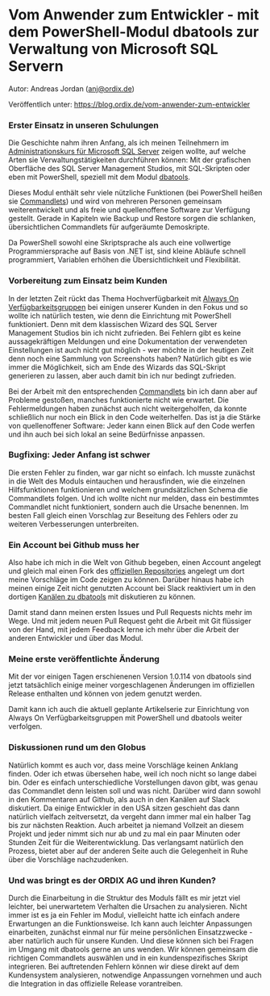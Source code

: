 # Vom Anwender zum Entwickler - mit dem PowerShell-Modul dbatools zur Verwaltung von Microsoft SQL Servern

Autor: Andreas Jordan (anj@ordix.de)

Veröffentlich unter: https://blog.ordix.de/vom-anwender-zum-entwickler


### Erster Einsatz in unseren Schulungen

Die Geschichte nahm ihren Anfang, als ich meinen Teilnehmern im [Administrationskurs für Microsoft SQL Server](https://seminare.ordix.de/seminare/microsoft-sql-server/verwalten-einer-sql-datenbankinfrastruktur-moc-21764.html) zeigen wollte, auf welche Arten sie Verwaltungstätigkeiten durchführen können: Mit der grafischen Oberfläche des SQL Server Management Studios, mit SQL-Skripten oder eben mit PowerShell, speziell mit dem Modul [dbatools](https://dbatools.io/).

Dieses Modul enthält sehr viele nützliche Funktionen (bei PowerShell heißen sie [Commandlets](https://docs.microsoft.com/de-de/powershell/scripting/developer/cmdlet/cmdlet-overview)) und wird von mehreren Personen gemeinsam weiterentwickelt und als freie und quellenoffene Software zur Verfügung gestellt. Gerade in Kapiteln wie Backup und Restore sorgen die schlanken, übersichtlichen Commandlets für aufgeräumte Demoskripte.

Da PowerShell sowohl eine Skriptsprache als auch eine vollwertige Programmiersprache auf Basis von .NET ist, sind kleine Abläufe schnell programmiert, Variablen erhöhen die Übersichtlichkeit und Flexibilität.


### Vorbereitung zum Einsatz beim Kunden

In der letzten Zeit rückt das Thema Hochverfügbarkeit mit [Always On Verfügbarkeitsgruppen](https://docs.microsoft.com/de-de/sql/database-engine/availability-groups/windows/overview-of-always-on-availability-groups-sql-server) bei einigen unserer Kunden in den Fokus und so wollte ich natürlich testen, wie denn die Einrichtung mit PowerShell funktioniert. Denn mit dem klassischen Wizard des SQL Server Management Studios bin ich nicht zufrieden. Bei Fehlern gibt es keine aussagekräftigen Meldungen und eine Dokumentation der verwendeten Einstellungen ist auch nicht gut möglich - wer möchte in der heutigen Zeit denn noch eine Sammlung von Screenshots haben? Natürlich gibt es wie immer die Möglichkeit, sich am Ende des Wizards das SQL-Skript generieren zu lassen, aber auch damit bin ich nur bedingt zufrieden.

Bei der Arbeit mit den entsprechenden [Commandlets](https://dbatools.io/commands/#AGs) bin ich dann aber auf Probleme gestoßen, manches funktionierte nicht wie erwartet. Die Fehlermeldungen haben zunächst auch nicht weitergeholfen, da konnte schließlich nur noch ein Blick in den Code weiterhelfen. Das ist ja die Stärke von quellenoffener Software: Jeder kann einen Blick auf den Code werfen und ihn auch bei sich lokal an seine Bedürfnisse anpassen.


### Bugfixing: Jeder Anfang ist schwer

Die ersten Fehler zu finden, war gar nicht so einfach. Ich musste zunächst in die Welt des Moduls eintauchen und herausfinden, wie die einzelnen Hilfsfunktionen funktionieren und welchem grundsätzlichen Schema die Commandlets folgen. Und ich wollte nicht nur melden, dass ein bestimmtes Commandlet nicht funktioniert, sondern auch die Ursache benennen. Im besten Fall gleich einen Vorschlag zur Beseitung des Fehlers oder zu weiteren Verbesserungen unterbreiten.


### Ein Account bei Github muss her

Also habe ich mich in die Welt von Github begeben, einen Account angelegt und gleich mal einen Fork des [offiziellen Repositories](https://github.com/sqlcollaborative/dbatools) angelegt um dort meine Vorschläge im Code zeigen zu können. Darüber hinaus habe ich meinen einige Zeit nicht genutzten Account bei Slack reaktiviert um in den dortigen [Kanälen zu dbatools](https://dbatools.io/slack) mit diskutieren zu können.

Damit stand dann meinen ersten Issues und Pull Requests nichts mehr im Wege. Und mit jedem neuen Pull Request geht die Arbeit mit Git flüssiger von der Hand, mit jedem Feedback lerne ich mehr über die Arbeit der anderen Entwickler und über das Modul.


### Meine erste veröffentlichte Änderung

Mit der vor einigen Tagen erschienenen Version 1.0.114 von dbatools sind jetzt tatsächlich einige meiner vorgeschlagenen Änderungen im offiziellen Release enthalten und können von jedem genutzt werden.

Damit kann ich auch die aktuell geplante Artikelserie zur Einrichtung von Always On Verfügbarkeitsgruppen mit PowerShell und dbatools weiter verfolgen.


### Diskussionen rund um den Globus

Natürlich kommt es auch vor, dass meine Vorschläge keinen Anklang finden. Oder ich etwas übersehen habe, weil ich noch nicht so lange dabei bin. Oder es einfach unterschiedliche Vorstellungen davon gibt, was genau das Commandlet denn leisten soll und was nicht. Darüber wird dann sowohl in den Kommentaren auf Github, als auch in den Kanälen auf Slack diskutiert. Da einige Entwickler in den USA sitzen geschieht das dann natürlich vielfach zeitversetzt, da vergeht dann immer mal ein halber Tag bis zur nächsten Reaktion. Auch arbeitet ja niemand Vollzeit an diesem Projekt und jeder nimmt sich nur ab und zu mal ein paar Minuten oder Stunden Zeit für die Weiterentwicklung. Das verlangsamt natürlich den Prozess, bietet aber auf der anderen Seite auch die Gelegenheit in Ruhe über die Vorschläge nachzudenken.


### Und was bringt es der ORDIX AG und ihren Kunden?

Durch die Einarbeitung in die Struktur des Moduls fällt es mir jetzt viel leichter, bei unerwartetem Verhalten die Ursachen zu analysieren. Nicht immer ist es ja ein Fehler im Modul, vielleicht hatte ich einfach andere Erwartungen an die Funktionsweise. Ich kann auch leichter Anpassungen einarbeiten, zunächst einmal nur für meine persönlichen Einsatzzwecke - aber natürlich auch für unsere Kunden. Und diese können sich bei Fragen im Umgang mit dbatools gerne an uns wenden. Wir können gemeinsam die richtigen Commandlets auswählen und in ein kundenspezifisches Skript integrieren. Bei auftretenden Fehlern können wir diese direkt auf dem Kundensystem analysieren, notwendige Anpassungen vornehmen und auch die Integration in das offizielle Release vorantreiben.
